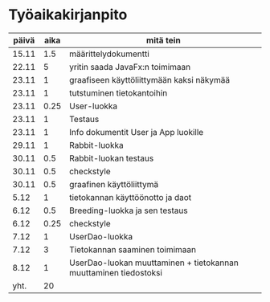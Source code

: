 # Työaikakirjanpito

| päivä | aika | mitä tein |
| ----- | ---- | --------- |
| 15.11 | 1.5 | määrittelydokumentti | 
| 22.11 | 5 | yritin saada JavaFx:n toimimaan |
| 23.11 | 1 | graafiseen käyttöliittymään kaksi näkymää |
| 23.11 | 1 | tutstuminen tietokantoihin |
| 23.11 | 0.25 | User-luokka |
| 23.11 | 1 | Testaus |
| 23.11 | 1 | Info dokumentit User ja App luokille | 
| 29.11 | 1 | Rabbit-luokka |
| 30.11 | 0.5 | Rabbit-luokan testaus |
| 30.11 | 0.5 | checkstyle |
| 30.11 | 0.5 | graafinen käyttöliittymä |
| 5.12 | 1 | tietokannan käyttöönotto ja daot |
| 6.12 | 0.5 | Breeding-luokka ja sen testaus |
| 6.12 | 0.25 | checkstyle |
| 7.12 | 1 | UserDao-luokka |
| 7.12 | 3 | Tietokannan saaminen toimimaan |
| 8.12 | 1 | UserDao-luokan muuttaminen + tietokannan muuttaminen tiedostoksi |
| yht. | 20 |
